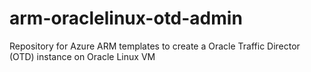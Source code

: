 # arm-oraclelinux-otd-admin
Repository for Azure ARM templates to create a Oracle Traffic Director (OTD) instance on Oracle Linux VM
